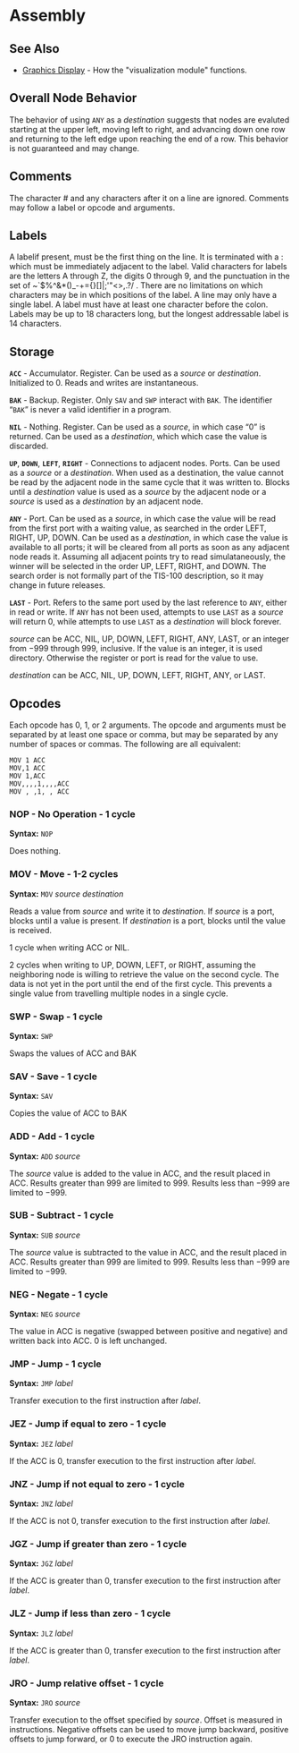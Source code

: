 Assembly
========

See Also
--------
   * [Graphics Display](display.html) - How the "visualization module" functions.

Overall Node Behavior
---------------------

The behavior of using `ANY` as a _destination_ suggests that nodes are evaluted starting at the upper left, moving left to right, and advancing down one row and returning to the left edge upon reaching the end of a row.  This behavior is not guaranteed and may change.

Comments
--------

The character # and any characters after it on a line are ignored.  Comments may follow a label or opcode and arguments.



Labels
------

A labelif present, must be the first thing on the line. It is terminated with a : which must be immediately adjacent to the label. Valid characters for labels are the letters A through Z, the digits 0 through 9, and the punctuation in the set of ~`$%^&*()_-+={}[]|\;'"<>,.?/ . There are no limitations on which characters may be in which positions of the label. A line may only have a single label.  A label must have at least one character before the colon. Labels may be up to 18 characters long, but the longest addressable label is 14 characters. 



Storage
-------

**`ACC`** - Accumulator. Register.  Can be used as a _source_ or _destination_. Initialized to 0.  Reads and writes are instantaneous.

**`BAK`** - Backup. Register.  Only `SAV` and `SWP` interact with `BAK`.  The identifier “`BAK`” is never a valid identifier in a program.

**`NIL`** - Nothing. Register. Can be used as a _source_, in which case “0” is returned.  Can be used as a _destination_, which which case the value is discarded.

**`UP`**, **`DOWN`**, **`LEFT`**, **`RIGHT`** - Connections to adjacent nodes. Ports.  Can be used as a _source_ or a _destination_.  When used as a destination, the value cannot be read by the adjacent node in the same cycle that it was written to.  Blocks until a _destination_ value is used as a _source_ by the adjacent node or a _source_ is used as a _destination_ by an adjacent node.

**`ANY`** - Port. Can be used as a _source_, in which case the value will be read from the first port with a waiting value, as searched in the order LEFT, RIGHT, UP, DOWN.  Can be used as a _destination_, in which case the value is available to all ports; it will be cleared from all ports as soon as any adjacent node reads it.  Assuming all adjacent points try to read simulataneously, the winner will be selected in the order UP, LEFT, RIGHT, and DOWN.  The search order is not formally part of the TIS-100 description, so it may change in future releases.

**`LAST`** - Port. Refers to the same port used by the last reference to `ANY`, either in read or write.  If `ANY` has not been used, attempts to use `LAST` as a _source_ will return 0, while attempts to use `LAST` as a _destination_ will block forever.

_source_ can be ACC, NIL, UP, DOWN, LEFT, RIGHT, ANY, LAST, or an integer from −999 through 999, inclusive.  If the value is an integer, it is used directory.  Otherwise the register or port is read for the value to use.

_destination_ can be ACC, NIL, UP, DOWN, LEFT, RIGHT, ANY, or LAST.


Opcodes
-------

Each opcode has 0, 1, or 2 arguments.  The opcode and arguments must be separated by at least one space or comma, but may be separated by any number of spaces or commas.  The following are all equivalent:

    MOV 1 ACC
    MOV,1 ACC
    MOV 1,ACC
    MOV,,,,1,,,,ACC
    MOV , ,1, , ACC


### NOP - No Operation - 1 cycle

**Syntax:** `NOP`

Does nothing.



### MOV - Move - 1-2 cycles

**Syntax:** `MOV` _source_ _destination_

Reads a value from _source_ and write it to _destination_.  If _source_ is a port, blocks until a value is present.  If _destination_ is a port, blocks until the value is received.

1 cycle when writing ACC or NIL.

2 cycles when writing to UP, DOWN, LEFT, or RIGHT, assuming the neighboring node is willing to retrieve the value on the second cycle.  The data is not yet in the port until the end of the first cycle.  This prevents a single value from travelling multiple nodes in a single cycle.



### SWP - Swap - 1 cycle

**Syntax:** `SWP`

Swaps the values of ACC and BAK



### SAV - Save - 1 cycle

**Syntax:** `SAV`

Copies the value of ACC to BAK



### ADD - Add - 1 cycle

**Syntax:** `ADD` _source_

The _source_ value is added to the value in ACC, and the result placed in ACC. Results greater than 999 are limited to 999.  Results less than −999 are limited to −999.



### SUB - Subtract - 1 cycle

**Syntax:** `SUB` _source_

The _source_ value is subtracted to the value in ACC, and the result placed in ACC. Results greater than 999 are limited to 999.  Results less than −999 are limited to −999.



### NEG - Negate - 1 cycle

**Syntax:** `NEG` _source_

The value in ACC is negative (swapped between positive and negative) and written back into ACC.  0 is left unchanged.



### JMP - Jump - 1 cycle

**Syntax:** `JMP` _label_

Transfer execution to the first instruction after _label_.



### JEZ - Jump if equal to zero - 1 cycle

**Syntax:** `JEZ` _label_

If the ACC is 0, transfer execution to the first instruction after _label_.



### JNZ - Jump if not equal to zero - 1 cycle

**Syntax:** `JNZ` _label_

If the ACC is not 0, transfer execution to the first instruction after _label_.



### JGZ - Jump if greater than zero - 1 cycle

**Syntax:** `JGZ` _label_

If the ACC is greater than 0, transfer execution to the first instruction after _label_.



### JLZ - Jump if less than zero - 1 cycle

**Syntax:** `JLZ` _label_

If the ACC is greater than 0, transfer execution to the first instruction after _label_.



### JRO - Jump relative offset - 1 cycle

**Syntax:** `JRO` _source_

Transfer execution to the offset specified by _source_.  Offset is measured in instructions. Negative offsets can be used to move jump backward, positive offsets to jump forward, or 0 to execute the JRO instruction again.


